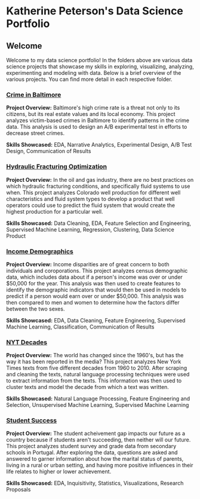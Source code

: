# Katherine Peterson's Data Science Portfolio
## Welcome

Welcome to my data science portfolio! In the folders above are various data science projects that showcase my skills in exploring, visualizing, analyzing, experimenting and modeling with data. Below is a brief overview of the various projects.  You can find more detail in each respective folder.

### [Crime in Baltimore](https://github.com/ephs08kmp/ds_portfolio/tree/master/Crime_in_Baltimore)
__Project Overview:__ Baltimore's high crime rate is a threat not only to its citizens, but its real estate values and its local economy.  This project analyzes victim-based crimes in Baltimore to identify patterns in the crime data.  This analysis is used to design an A/B experimental test in efforts to decrease street crimes.  

__Skills Showcased:__ EDA, Narrative Analytics, Experimental Design, A/B Test Design, Communication of Results

### [Hydraulic Fracturing Optimization](https://github.com/ephs08kmp/ds_portfolio/tree/master/Hydraulic_Fracturing_Optimization)
__Project Overview:__ In the oil and gas industry, there are no best practices on which hydraulic fracturing conditions, and specifically fluid systems to use when.  This project analyzes Colorado well production for different well characteristics and fluid system types to develop a product that well operators could use to predict the fluid system that would create the highest production for a particular well.

__Skills Showcased:__ Data Cleaning, EDA, Feature Selection and Engineering, Supervised Machine Learning, Regression, Clustering, Data Science Product

### [Income Demographics](https://github.com/ephs08kmp/ds_portfolio/tree/master/Income_demographics)
__Project Overview:__ Income disparities are of great concern to both individuals and coroporations.  This project analyzes census demographic data, which includes data about if a person's income was over or under \$50,000 for the year.  This analysis was then used to create features to identify the demographic indicators that would then be used in models to predict if a person would earn over or under \$50,000.  This analysis was then compared to men and women to determine how the factors differ between the two sexes. 

__Skills Showcased:__ EDA, Data Cleaning, Feature Engineering, Supervised Machine Learning, Classification, Communication of Results

### [NYT Decades](https://github.com/ephs08kmp/ds_portfolio/tree/master/NYT_decades)
__Project Overview:__ The world has changed since the 1960's, but has the way it has been reported in the media? This project analyzes New York Times texts from five different decades from 1960 to 2010.  After scraping and cleaning the texts, natural language processing techniques were used to extract information from the texts.  This information was then used to cluster texts and model the decade from which a text was written. 

__Skills Showcased:__ Natural Language Processing, Feature Engineering and Selection, Unsupervised Machine Learning, Supervised Machine Learning

### [Student Success](https://github.com/ephs08kmp/ds_portfolio/tree/master/Student_Success)
__Project Overview:__ The student acheivement gap impacts our future as a country because if students aren't succeeding, then neither will our future.  This project analyzes student survey and grade data from secondary schools in Portugal.  After exploring the data, questions are asked and answered to garner information about how the marital status of parents, living in a rural or urban setting, and  having more positive influences in their life relates to higher or lower achievement. 

__Skills Showcased:__ EDA, Inquisitivity, Statistics, Visualizations, Research Proposals
